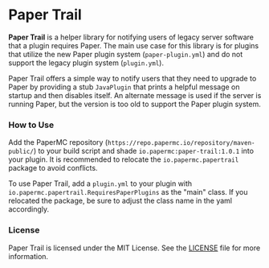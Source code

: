 # Paper Trail

**Paper Trail** is a helper library for 
notifying users of legacy server software 
that a plugin requires Paper.
The main use case for this library
is for plugins that utilize the new
Paper plugin system (`paper-plugin.yml`)
and do not support the legacy plugin system
(`plugin.yml`).

Paper Trail offers a simple way to notify users
that they need to upgrade to Paper by providing
a stub `JavaPlugin` that prints a helpful message
on startup and then disables itself.
An alternate message is used if the server is
running Paper, but the version is too old to 
support the Paper plugin system.

### How to Use

Add the PaperMC repository (`https://repo.papermc.io/repository/maven-public/`) to your build script
and shade `io.papermc:paper-trail:1.0.1`
into your plugin.
It is recommended to relocate the `io.papermc.papertrail`
package to avoid conflicts.

To use Paper Trail, add a
`plugin.yml` to your plugin with 
`io.papermc.papertrail.RequiresPaperPlugins`
as the "main" class. 
If you relocated the package, be sure to adjust 
the class name in the yaml accordingly.

### License

Paper Trail is licensed under the MIT License.
See the [LICENSE](LICENSE) file for more information.
